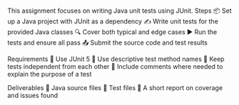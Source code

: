 This assignment focuses on writing Java unit tests using JUnit.
Steps
    📦 Set up a Java project with JUnit as a dependency
    ✍️ Write unit tests for the provided Java classes
    🔍 Cover both typical and edge cases
    ▶️ Run the tests and ensure all pass
    📤 Submit the source code and test results
    
Requirements
    🧪 Use JUnit 5
    📝 Use descriptive test method names
    🔄 Keep tests independent from each other
    💬 Include comments where needed to explain the purpose of a test

Deliverables
    📂 Java source files
    📂 Test files
    📑 A short report on coverage and issues found
